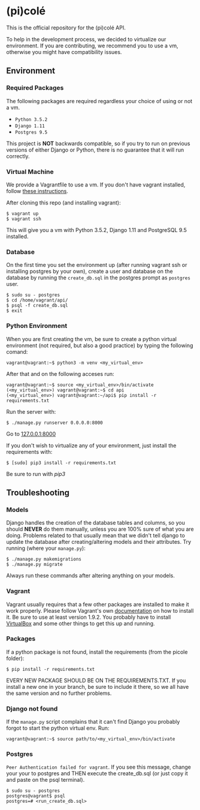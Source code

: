 # (pi)colé

This is the official repository for the (pi)colé API.

To help in the development process, we decided to virtualize our environment.
If you are contributing, we recommend you to use a vm, otherwise you might have
compatibility issues.

## Environment


### Required Packages

The following packages are required regardless your choice of using or not a vm.

- `Python 3.5.2`
- `Django 1.11`
- `Postgres 9.5`

This project is **NOT** backwards compatible, so if you try to run on previous versions
of either Django or Python, there is no guarantee that it will run correctly.


### Virtual Machine

We provide a Vagrantfile to use a vm. If you don't have vagrant installed, follow [these instructions](https://www.vagrantup.com/docs/installation/).

After cloning this repo (and installing vagrant):

```shell
$ vagrant up
$ vagrant ssh
```
This will give you a vm with Python 3.5.2, Django 1.11 and PostgreSQL 9.5 installed.


### Database
On the first time you set the environment up (after running vagrant ssh or installing postgres by your own), create a user and database on the database by running the `create_db.sql` in the postgres prompt as `postgres` user.

```
$ sudo su - postgres
$ cd /home/vagrant/api/
$ psql -f create_db.sql
$ exit
```

### Python Environment

When you are first creating the vm, be sure to create a python virtual environment
(not required, but also a good practice) by typing the following comand:

```shell
vagrant@vagrant:~$ python3 -m venv <my_virtual_env>
```

After that and on the following acceses run:
```shel
vagrant@vagrant:~$ source <my_virtual_env>/bin/activate
(<my_virtual_env>) vagrant@vagrant:~$ cd api
(<my_virtual_env>) vagrant@vagrant:~/api$ pip install -r requirements.txt
```

Run the server with:
```shell
$ ./manage.py runserver 0.0.0.0:8000
```
Go to [127.0.0.1:8000](127.0.0.1:8000)

If you don't wish to virtualize any of your environment, just install the requirements with:
```shell
$ [sudo] pip3 install -r requirements.txt
```
Be sure to run with *pip3*


## Troubleshooting

### Models

Django handles the creation of the database tables and columns, so you should **NEVER**
do them manually, unless you are 100% sure of what you are doing.
Problems related to that usually mean that we didn't tell django to update the database
after creating/altering models and their attributes. Try running (where your `manage.py`):
```shell
$ ./manage.py makemigrations
$ ./manage.py migrate
```
Always run these commands after altering anything on your models.


### Vagrant

Vagrant usually requires that a few other packages are installed to make it work properly.
Please follow Vagrant's own [documentation](https://www.vagrantup.com/docs/installation/) on how to install it. Be sure to use at least version 1.9.2.
You probably have to install [VirtualBox](https://www.virtualbox.org/wiki/Downloads) and some other things to get this up and running.


### Packages

If a python package is not found, install the requirements (from the picole folder):

```shell
$ pip install -r requirements.txt
```

EVERY NEW PACKAGE SHOULD BE ON THE REQUIREMENTS.TXT. If you install a new one in your branch, be sure to include it there, so we all have the same version and no further problems.


### Django not found

If the `manage.py` script complains that it can't find Django you probably forgot to start the python virtual env. Run:
```shell
vagrant@vagrant:~$ source path/to/<my_virtual_env>/bin/activate
```

### Postgres

`Peer Authentication failed for vagrant`. If you see this message, change your your to postgres and THEN execute the create_db.sql (or just copy it and paste on the psql terminal).
```shell
$ sudo su - postgres
postgres@vagrant$ psql
postgres=# <run_create_db.sql>
```
